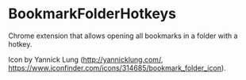 BookmarkFolderHotkeys
============

Chrome extension that allows opening all bookmarks in a folder with a hotkey.

Icon by Yannick Lung (http://yannicklung.com/, https://www.iconfinder.com/icons/314685/bookmark_folder_icon).
